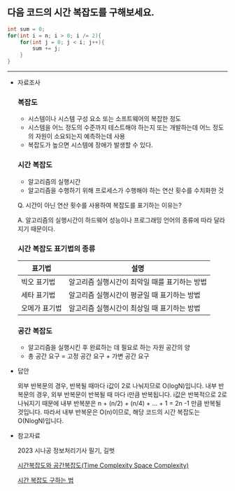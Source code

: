 ## 다음 코드의 시간 복잡도를 구해보세요.

```c
int sum = 0;
for(int i = n; i > 0; i /= 2){
	for(int j = 0; j < i; j++){
    	sum += j;
    }
}
```

---

- 자료조사
    
    ### 복잡도
    
    - 시스템이나 시스템 구성 요소 또는 소프트웨어의 복잡한 정도
    - 시스템을 어느 정도의 수준까지 테스트해야 하는지 또는 개발하는데 어느 정도의 자원이 소요되는지 예측하는데 사용
    - 복잡도가 높으면 시스템에 장애가 발생할 수 있다.
    
    ### 시간 복잡도
    
    - 알고리즘의 실행시간
    - 알고리즘을 수행하기 위해 프로세스가 수행해야 하는 연산 횟수를 수치화한 것
    
    Q. 시간이 아닌 연산 횟수를 사용하여 복잡도를 표기하는 이유는?
    
    A. 알고리즘의 실행시간이 하드웨어 성능이나 프로그래밍 언어의 종류에 따라 달라지기 때문이다.
        
    ### 시간 복잡도 표기법의 종류

    | 표기법 | 설명 |
    | --- | --- |
    | 빅오 표기법 | 알고리즘 실행시간이 최악일 때를 표기하는 방법 |
    | 세타 표기법 | 알고리즘 실행시간이 평균일 때 표기하는 방법 |
    | 오메가 표기법 | 알고리즘 실행시간이 최상일 때 표기하는 방법 |
    
    ### 공간 복잡도
    
    - 알고리즘을 실행시킨 후 완료하는 데 필요로 하는 자원 공간의 양
    - 총 공간 요구 = 고정 공간 요구 + 가변 공간 요구
    
- 답안
    
    외부 반복문의 경우, 반복될 때마다 i값이 2로 나눠지므로 O(logN)입니다. 내부 반복문의 경우, 외부 반복문이 반복될 때 마다 i만큼 반복됩니다. i값은 반복적으로 2로 나눠지기 때문에 내부 반복분은 n + (n/2) + (n/4) + … + 1 = 2n -1 만큼 반복될 것입니다. 따라서 내부 반복문은 O(n)이므로, 해당 코드의 시간 복잡도는 O(NlogN)입니다.
    
- 참고자료
    
    2023 시나공 정보처리기사 필기, 길벗
    
    [시간복잡도와 공간복잡도(Time Complexity Space Complexity)](https://madplay.github.io/post/time-complexity-space-complexity)
    
    [시간 복잡도 구하는 법](https://velog.io/@thd0427/시간-복잡도-구하는-법)